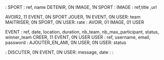 :
SPORT : ref, name
DETENIR, 0N IMAGE, 1N SPORT
:
IMAGE : ref,title ,url

AVOIR2, 11 EVENT, 0N SPORT
JOUER, 1N EVENT, 0N USER: team
MAITRISER, 0N SPORT, 0N USER: rate
:
AVOIR, 01 IMAGE, 01 USER

EVENT : ref, date, location, duration, nb_team, nb_max_participant, status, winner_team
CREER, 11 EVENT, 0N USER
USER : ref, username, email, password
:
AJOUTER_EN_AMI, 0N USER, 0N USER: status

:
DISCUTER, 0N EVENT, 0N USER: message, date
:
: